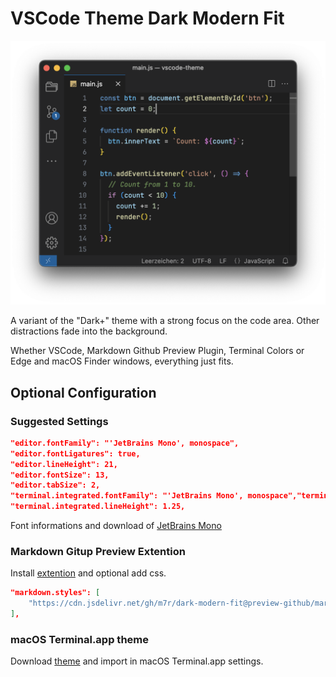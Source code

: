 # VSCode Theme Dark Modern Fit

![Preview](assets/preview.png)

A variant of the "Dark+" theme with a strong focus on the code area. Other distractions fade into the background.

Whether VSCode, Markdown Github Preview Plugin, Terminal Colors or Edge and macOS Finder windows, everything just fits.

## Optional Configuration

### Suggested Settings

```json
"editor.fontFamily": "'JetBrains Mono', monospace",
"editor.fontLigatures": true,
"editor.lineHeight": 21,
"editor.fontSize": 13,
"editor.tabSize": 2,
"terminal.integrated.fontFamily": "'JetBrains Mono', monospace","terminal.integrated.fontSize": 13,
"terminal.integrated.lineHeight": 1.25,
```
Font informations and download of [JetBrains Mono](https://www.jetbrains.com/lp/mono/)

### Markdown Gitup Preview Extention

Install [extention](https://marketplace.visualstudio.com/items?itemName=bierner.markdown-preview-github-styles) and optional add css.

```json
"markdown.styles": [
    "https://cdn.jsdelivr.net/gh/m7r/dark-modern-fit@preview-github/markdown.css"
],
```

### macOS Terminal.app theme

Download [theme](https://cdn.jsdelivr.net/gh/m7r/dark-modern-fit@terminal/dark-modern-fit.terminal) and import in macOS Terminal.app settings.
